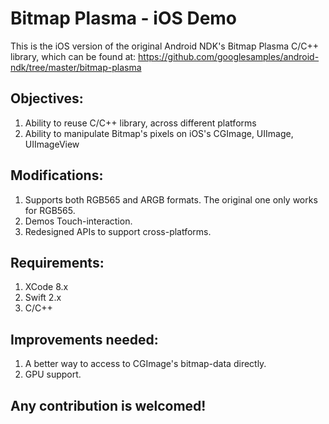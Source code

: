 # Bitmap Plasma - iOS Demo

This is the iOS version of the original Android NDK's Bitmap Plasma C/C++ library, which can be found at:
https://github.com/googlesamples/android-ndk/tree/master/bitmap-plasma

## Objectives:
1. Ability to reuse C/C++ library, across different platforms
2. Ability to manipulate Bitmap's pixels on iOS's CGImage, UIImage, UIImageView

## Modifications:
1. Supports both RGB565 and ARGB formats. The original one only works for RGB565.
2. Demos Touch-interaction.
3. Redesigned APIs to support cross-platforms.

## Requirements:
1. XCode 8.x
2. Swift 2.x
3. C/C++

## Improvements needed:
1. A better way to access to CGImage's bitmap-data directly.
2. GPU support.

## Any contribution is welcomed!
